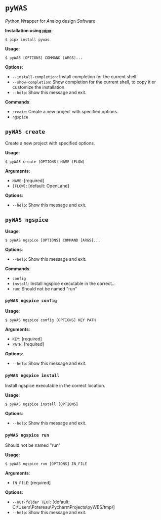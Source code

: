 # `pyWAS`

*Py*thon *W*rapper for *A*nalog design *S*oftware

**Installation using [pipx](https://pypa.github.io/pipx/installation/)**:

```console
$ pipx install pywas
```

**Usage**:

```console
$ pyWAS [OPTIONS] COMMAND [ARGS]...
```

**Options**:

* `--install-completion`: Install completion for the current shell.
* `--show-completion`: Show completion for the current shell, to copy it or customize the installation.
* `--help`: Show this message and exit.

**Commands**:

* `create`: Create a new project with specified options.
* `ngspice`

## `pyWAS create`

Create a new project with specified options.

**Usage**:

```console
$ pyWAS create [OPTIONS] NAME [FLOW]
```

**Arguments**:

* `NAME`: [required]
* `[FLOW]`: [default: OpenLane]

**Options**:

* `--help`: Show this message and exit.

## `pyWAS ngspice`

**Usage**:

```console
$ pyWAS ngspice [OPTIONS] COMMAND [ARGS]...
```

**Options**:

* `--help`: Show this message and exit.

**Commands**:

* `config`
* `install`: Install ngspice executable in the correct...
* `run`: Should not be named "run"

### `pyWAS ngspice config`

**Usage**:

```console
$ pyWAS ngspice config [OPTIONS] KEY PATH
```

**Arguments**:

* `KEY`: [required]
* `PATH`: [required]

**Options**:

* `--help`: Show this message and exit.

### `pyWAS ngspice install`

Install ngspice executable in the correct location.

**Usage**:

```console
$ pyWAS ngspice install [OPTIONS]
```

**Options**:

* `--help`: Show this message and exit.

### `pyWAS ngspice run`

Should not be named "run"

**Usage**:

```console
$ pyWAS ngspice run [OPTIONS] IN_FILE
```

**Arguments**:

* `IN_FILE`: [required]

**Options**:

* `--out-folder TEXT`: [default: C:\Users\Potereau\PycharmProjects\pyWES/tmp/]
* `--help`: Show this message and exit.
